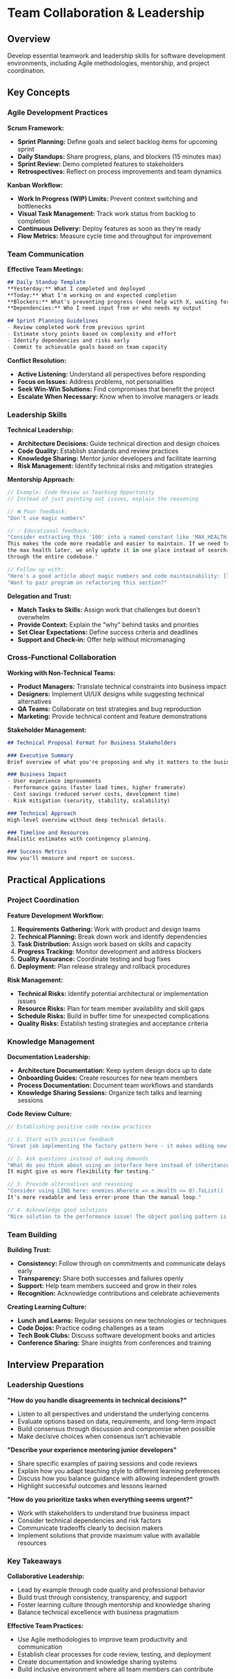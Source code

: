 # Team Collaboration & Leadership

## Overview
Develop essential teamwork and leadership skills for software development environments, including Agile methodologies, mentorship, and project coordination.

## Key Concepts

### Agile Development Practices

**Scrum Framework:**
- **Sprint Planning:** Define goals and select backlog items for upcoming sprint
- **Daily Standups:** Share progress, plans, and blockers (15 minutes max)
- **Sprint Review:** Demo completed features to stakeholders
- **Retrospectives:** Reflect on process improvements and team dynamics

**Kanban Workflow:**
- **Work In Progress (WIP) Limits:** Prevent context switching and bottlenecks
- **Visual Task Management:** Track work status from backlog to completion
- **Continuous Delivery:** Deploy features as soon as they're ready
- **Flow Metrics:** Measure cycle time and throughput for improvement

### Team Communication

**Effective Team Meetings:**
```markdown
## Daily Standup Template
**Yesterday:** What I completed and deployed
**Today:** What I'm working on and expected completion
**Blockers:** What's preventing progress (need help with X, waiting for Y)
**Dependencies:** Who I need input from or who needs my output

## Sprint Planning Guidelines
- Review completed work from previous sprint
- Estimate story points based on complexity and effort
- Identify dependencies and risks early
- Commit to achievable goals based on team capacity
```

**Conflict Resolution:**
- **Active Listening:** Understand all perspectives before responding
- **Focus on Issues:** Address problems, not personalities
- **Seek Win-Win Solutions:** Find compromises that benefit the project
- **Escalate When Necessary:** Know when to involve managers or leads

### Leadership Skills

**Technical Leadership:**
- **Architecture Decisions:** Guide technical direction and design choices
- **Code Quality:** Establish standards and review practices
- **Knowledge Sharing:** Mentor junior developers and facilitate learning
- **Risk Management:** Identify technical risks and mitigation strategies

**Mentorship Approach:**
```csharp
// Example: Code Review as Teaching Opportunity
// Instead of just pointing out issues, explain the reasoning

// ❌ Poor feedback:
"Don't use magic numbers"

// ✅ Educational feedback:
"Consider extracting this '100' into a named constant like 'MAX_HEALTH = 100'. 
This makes the code more readable and easier to maintain. If we need to change 
the max health later, we only update it in one place instead of searching 
through the entire codebase."

// Follow up with:
"Here's a good article about magic numbers and code maintainability: [link]"
"Want to pair program on refactoring this section?"
```

**Delegation and Trust:**
- **Match Tasks to Skills:** Assign work that challenges but doesn't overwhelm
- **Provide Context:** Explain the "why" behind tasks and priorities
- **Set Clear Expectations:** Define success criteria and deadlines
- **Support and Check-in:** Offer help without micromanaging

### Cross-Functional Collaboration

**Working with Non-Technical Teams:**
- **Product Managers:** Translate technical constraints into business impact
- **Designers:** Implement UI/UX designs while suggesting technical alternatives
- **QA Teams:** Collaborate on test strategies and bug reproduction
- **Marketing:** Provide technical content and feature demonstrations

**Stakeholder Management:**
```markdown
## Technical Proposal Format for Business Stakeholders

### Executive Summary
Brief overview of what you're proposing and why it matters to the business.

### Business Impact
- User experience improvements
- Performance gains (faster load times, higher framerate)
- Cost savings (reduced server costs, development time)
- Risk mitigation (security, stability, scalability)

### Technical Approach
High-level overview without deep technical details.

### Timeline and Resources
Realistic estimates with contingency planning.

### Success Metrics
How you'll measure and report on success.
```

## Practical Applications

### Project Coordination

**Feature Development Workflow:**
1. **Requirements Gathering:** Work with product and design teams
2. **Technical Planning:** Break down work and identify dependencies
3. **Task Distribution:** Assign work based on skills and capacity
4. **Progress Tracking:** Monitor development and address blockers
5. **Quality Assurance:** Coordinate testing and bug fixes
6. **Deployment:** Plan release strategy and rollback procedures

**Risk Management:**
- **Technical Risks:** Identify potential architectural or implementation issues
- **Resource Risks:** Plan for team member availability and skill gaps
- **Schedule Risks:** Build in buffer time for unexpected complications
- **Quality Risks:** Establish testing strategies and acceptance criteria

### Knowledge Management

**Documentation Leadership:**
- **Architecture Documentation:** Keep system design docs up to date
- **Onboarding Guides:** Create resources for new team members
- **Process Documentation:** Document team workflows and standards
- **Knowledge Sharing Sessions:** Organize tech talks and learning sessions

**Code Review Culture:**
```csharp
// Establishing positive code review practices

// 1. Start with positive feedback
"Great job implementing the factory pattern here - it makes adding new enemy types much cleaner!"

// 2. Ask questions instead of making demands
"What do you think about using an interface here instead of inheritance? 
It might give us more flexibility for testing."

// 3. Provide alternatives and reasoning
"Consider using LINQ here: enemies.Where(e => e.Health <= 0).ToList()
It's more readable and less error-prone than the manual loop."

// 4. Acknowledge good solutions
"Nice solution to the performance issue! The object pooling pattern is perfect here."
```

### Team Building

**Building Trust:**
- **Consistency:** Follow through on commitments and communicate delays early
- **Transparency:** Share both successes and failures openly
- **Support:** Help team members succeed and grow in their roles
- **Recognition:** Acknowledge contributions and celebrate achievements

**Creating Learning Culture:**
- **Lunch and Learns:** Regular sessions on new technologies or techniques
- **Code Dojos:** Practice coding challenges as a team
- **Tech Book Clubs:** Discuss software development books and articles
- **Conference Sharing:** Share insights from conferences and training

## Interview Preparation

### Leadership Questions

**"How do you handle disagreements in technical decisions?"**
- Listen to all perspectives and understand the underlying concerns
- Evaluate options based on data, requirements, and long-term impact
- Build consensus through discussion and compromise when possible
- Make decisive choices when consensus isn't achievable

**"Describe your experience mentoring junior developers"**
- Share specific examples of pairing sessions and code reviews
- Explain how you adapt teaching style to different learning preferences
- Discuss how you balance guidance with allowing independent growth
- Highlight successful outcomes and lessons learned

**"How do you prioritize tasks when everything seems urgent?"**
- Work with stakeholders to understand true business impact
- Consider technical dependencies and risk factors
- Communicate tradeoffs clearly to decision makers
- Implement solutions that provide maximum value with available resources

### Key Takeaways

**Collaborative Leadership:**
- Lead by example through code quality and professional behavior
- Build trust through consistency, transparency, and support
- Foster learning culture through mentorship and knowledge sharing
- Balance technical excellence with business pragmatism

**Effective Team Practices:**
- Use Agile methodologies to improve team productivity and communication
- Establish clear processes for code review, testing, and deployment
- Create documentation and knowledge sharing systems
- Build inclusive environment where all team members can contribute
